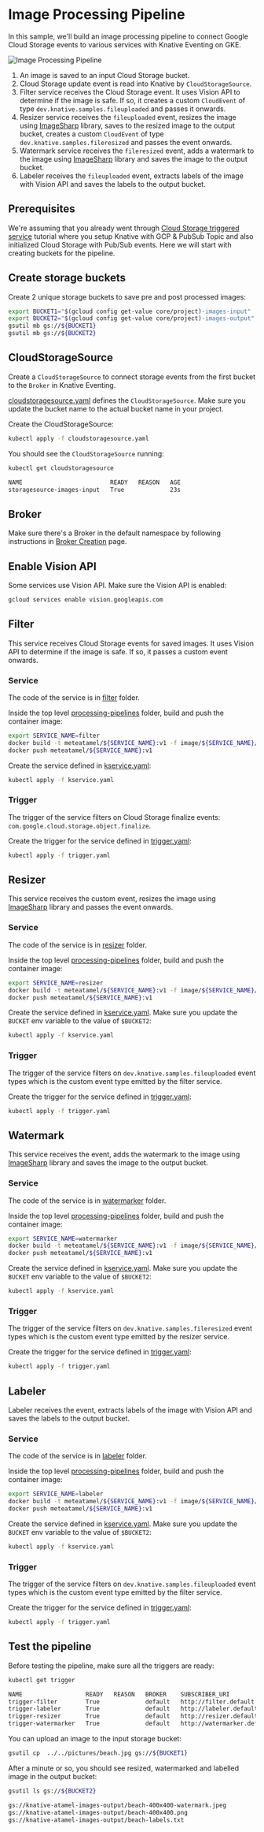 # Image Processing Pipeline

In this sample, we'll build an image processing pipeline to connect Google Cloud
Storage events to various services with Knative Eventing on GKE.

![Image Processing Pipeline](./images/image-processing-pipeline.png)

1. An image is saved to an input Cloud Storage bucket.
2. Cloud Storage update event is read into Knative by `CloudStorageSource`.
3. Filter service receives the Cloud Storage event. It uses Vision API to
   determine if the image is safe. If so, it creates a custom `CloudEvent` of
   type `dev.knative.samples.fileuploaded` and passes it onwards.
4. Resizer service receives the `fileuploaded` event, resizes the image using
   [ImageSharp](https://github.com/SixLabors/ImageSharp) library, saves to the
   resized image to the output bucket, creates a custom `CloudEvent` of type
   `dev.knative.samples.fileresized` and passes the event onwards.
5. Watermark service receives the `fileresized` event, adds a watermark to the
   image using [ImageSharp](https://github.com/SixLabors/ImageSharp) library and
   saves the image to the output bucket.
6. Labeler receives the `fileuploaded` event, extracts labels of the image with
   Vision API and saves the labels to the output bucket.

## Prerequisites

We're assuming that you already went through [Cloud Storage triggered
service](./storageeventing.md) tutorial where you setup Knative with GCP &
PubSub Topic and also initialized Cloud Storage with Pub/Sub events. Here we
will start with creating buckets for the pipeline.

## Create storage buckets

Create 2 unique storage buckets to save pre and post processed images:

```bash
export BUCKET1="$(gcloud config get-value core/project)-images-input"
export BUCKET2="$(gcloud config get-value core/project)-images-output"
gsutil mb gs://${BUCKET1}
gsutil mb gs://${BUCKET2}
```

## CloudStorageSource

Create a `CloudStorageSource` to connect storage events from the first bucket to
the `Broker` in Knative Eventing.

[cloudstoragesource.yaml](../eventing/processing-pipelines/image/cloudstoragesource.yaml)
defines the `CloudStorageSource`. Make sure you update the bucket name to the
actual bucket name in your project.

Create the CloudStorageSource:

```bash
kubectl apply -f cloudstoragesource.yaml
```

You should see the `CloudStorageSource` running:

```bash
kubectl get cloudstoragesource

NAME                         READY   REASON   AGE
storagesource-images-input   True             23s
```

## Broker

Make sure there's a Broker in the default namespace by following instructions in
[Broker Creation](brokercreation.md) page.

## Enable Vision API

Some services use Vision API. Make sure the Vision API is enabled:

```bash
gcloud services enable vision.googleapis.com
```

## Filter

This service receives Cloud Storage events for saved images. It uses Vision API
to determine if the image is safe. If so, it passes a custom event onwards.

### Service

The code of the service is in [filter](../eventing/processing-pipelines/image/filter)
folder.

Inside the top level [processing-pipelines](../eventing/processing-pipelines) folder, build
and push the container image:

```bash
export SERVICE_NAME=filter
docker build -t meteatamel/${SERVICE_NAME}:v1 -f image/${SERVICE_NAME}/csharp/Dockerfile .
docker push meteatamel/${SERVICE_NAME}:v1
```

Create the service defined in
[kservice.yaml](../eventing/processing-pipelines/image/filter/kservice.yaml):

```bash
kubectl apply -f kservice.yaml
```

### Trigger

The trigger of the service filters on Cloud Storage finalize events:
`com.google.cloud.storage.object.finalize`.

Create the trigger for the service defined in
[trigger.yaml](../eventing/processing-pipelines/image/filter/trigger.yaml):

```bash
kubectl apply -f trigger.yaml
```

## Resizer

This service receives the custom event, resizes the image using
[ImageSharp](https://github.com/SixLabors/ImageSharp) library and passes the
event onwards.

### Service

The code of the service is in [resizer](../eventing/processing-pipelines/image/resizer)
folder.

Inside the top level [processing-pipelines](../eventing/processing-pipelines) folder, build
and push the container image:

```bash
export SERVICE_NAME=resizer
docker build -t meteatamel/${SERVICE_NAME}:v1 -f image/${SERVICE_NAME}/csharp/Dockerfile .
docker push meteatamel/${SERVICE_NAME}:v1
```

Create the service defined in
[kservice.yaml](../eventing/processing-pipelines/image/resizer/kservice.yaml).
Make sure you update the `BUCKET` env variable to the value of `$BUCKET2`:

```bash
kubectl apply -f kservice.yaml
```

### Trigger

The trigger of the service filters on `dev.knative.samples.fileuploaded` event
types which is the custom event type emitted by the filter service.

Create the trigger for the service defined in
[trigger.yaml](../eventing/processing-pipelines/image/resizer/trigger.yaml):

```bash
kubectl apply -f trigger.yaml
```

## Watermark

This service receives the event, adds the watermark to the image using
[ImageSharp](https://github.com/SixLabors/ImageSharp) library and saves the
image to the output bucket.

### Service

The code of the service is in [watermarker](../eventing/processing-pipelines/image/watermarker)
folder.

Inside the top level [processing-pipelines](../eventing/processing-pipelines) folder, build
and push the container image:

```bash
export SERVICE_NAME=watermarker
docker build -t meteatamel/${SERVICE_NAME}:v1 -f image/${SERVICE_NAME}/csharp/Dockerfile .
docker push meteatamel/${SERVICE_NAME}:v1
```

Create the service defined in
[kservice.yaml](../eventing/processing-pipelines/image/watermarker/kservice.yaml).
Make sure you update the `BUCKET` env variable to the value of `$BUCKET2`:

```bash
kubectl apply -f kservice.yaml
```

### Trigger

The trigger of the service filters on `dev.knative.samples.fileresized` event
types which is the custom event type emitted by the resizer service.

Create the trigger for the service defined in
[trigger.yaml](../eventing/processing-pipelines/image/watermarker/trigger.yaml):

```bash
kubectl apply -f trigger.yaml
```

## Labeler

Labeler receives the event, extracts labels of the image with Vision API and
saves the labels to the output bucket.

### Service

The code of the service is in [labeler](../eventing/processing-pipelines/image/labeler)
folder.

Inside the top level [processing-pipelines](../eventing/processing-pipelines) folder, build
and push the container image:

```bash
export SERVICE_NAME=labeler
docker build -t meteatamel/${SERVICE_NAME}:v1 -f image/${SERVICE_NAME}/csharp/Dockerfile .
docker push meteatamel/${SERVICE_NAME}:v1
```

Create the service defined in
[kservice.yaml](../eventing/processing-pipelines/image/labeler/kservice.yaml).
Make sure you update the `BUCKET` env variable to the value of `$BUCKET2`:

```bash
kubectl apply -f kservice.yaml
```

### Trigger

The trigger of the service filters on `dev.knative.samples.fileuploaded` event
types which is the custom event type emitted by the filter service.

Create the trigger for the service defined in
[trigger.yaml](../eventing/processing-pipelines/image/labeler/trigger.yaml):

```bash
kubectl apply -f trigger.yaml
```

## Test the pipeline

Before testing the pipeline, make sure all the triggers are ready:

```bash
kubectl get trigger

NAME                  READY   REASON   BROKER    SUBSCRIBER_URI                                 AGE
trigger-filter        True             default   http://filter.default.svc.cluster.local        3d19h
trigger-labeler       True             default   http://labeler.default.svc.cluster.local       3d
trigger-resizer       True             default   http://resizer.default.svc.cluster.local       3d19h
trigger-watermarker   True             default   http://watermarker.default.svc.cluster.local   3d
```

You can upload an image to the input storage bucket:

```bash
gsutil cp  ../../pictures/beach.jpg gs://${BUCKET1}
```

After a minute or so, you should see resized, watermarked and labelled image in
the output bucket:

```bash
gsutil ls gs://${BUCKET2}

gs://knative-atamel-images-output/beach-400x400-watermark.jpeg
gs://knative-atamel-images-output/beach-400x400.png
gs://knative-atamel-images-output/beach-labels.txt
```
